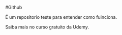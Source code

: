 #Github

É um repositorio teste para entender como fuinciona.

Saiba mais no curso gratuito da Udemy.
